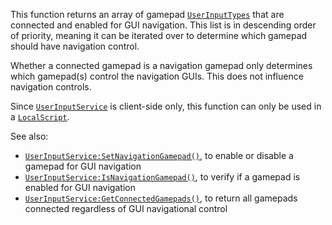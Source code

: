 This function returns an array of gamepad
[`UserInputTypes`](https://create.roblox.com/docs/reference/engine/enums/UserInputType) that are connected and enabled for GUI
navigation. This list is in descending order of priority, meaning it can
be iterated over to determine which gamepad should have navigation
control.

Whether a connected gamepad is a navigation gamepad only determines which
gamepad(s) control the navigation GUIs. This does not influence navigation
controls.

Since [`UserInputService`](https://create.roblox.com/docs/reference/engine/classes/UserInputService) is client-side only, this function can only
be used in a [`LocalScript`](https://create.roblox.com/docs/reference/engine/classes/LocalScript).

See also:

- [`UserInputService:SetNavigationGamepad()`](https://create.roblox.com/docs/reference/engine/classes/UserInputService#SetNavigationGamepad), to enable or disable a
gamepad for GUI navigation
- [`UserInputService:IsNavigationGamepad()`](https://create.roblox.com/docs/reference/engine/classes/UserInputService#IsNavigationGamepad), to verify if a gamepad
is enabled for GUI navigation
- [`UserInputService:GetConnectedGamepads()`](https://create.roblox.com/docs/reference/engine/classes/UserInputService#GetConnectedGamepads), to return all gamepads
connected regardless of GUI navigational control